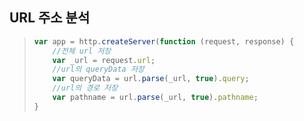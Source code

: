 ## URL 주소 분석

> ```javascript
> var app = http.createServer(function (request, response) {
>     //전체 url 저장
>     var _url = request.url;
>     //url의 queryData 저장
>     var queryData = url.parse(_url, true).query;
>     //url의 경로 저장
>     var pathname = url.parse(_url, true).pathname;
> }
> ```

